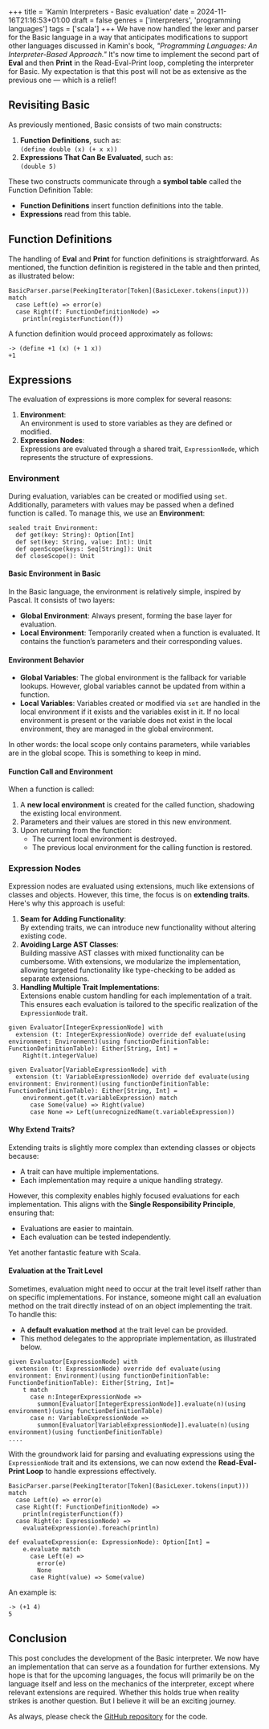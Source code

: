 +++
title = 'Kamin Interpreters - Basic evaluation'
date = 2024-11-16T21:16:53+01:00
draft = false
genres = ['interpreters', 'programming languages']
tags = ['scala']
+++
We have now handled the lexer and parser for the Basic language in a way that anticipates modifications to support 
other languages discussed in Kamin's book, *"Programming Languages: An Interpreter-Based Approach."* It's now time to 
implement the second part of **Eval** and then **Print** in the Read-Eval-Print loop, completing the interpreter for 
Basic. My expectation is that this post will not be as extensive as the previous one — which is a relief!
## Revisiting Basic
As previously mentioned, Basic consists of two main constructs:
1. **Function Definitions**, such as:  
   `(define double (x) (+ x x))`
2. **Expressions That Can Be Evaluated**, such as:  
   `(double 5)`

These two constructs communicate through a **symbol table** called the Function Definition Table:
- **Function Definitions** insert function definitions into the table.
- **Expressions** read from this table.

## Function Definitions
The handling of **Eval** and **Print** for function definitions is straightforward. As mentioned, the function 
definition is registered in the table and then printed, as illustrated below:
```
BasicParser.parse(PeekingIterator[Token](BasicLexer.tokens(input))) match
  case Left(e) => error(e)
  case Right(f: FunctionDefinitionNode) =>
    println(registerFunction(f))
```
A function definition would proceed approximately as follows:
```
-> (define +1 (x) (+ 1 x))
+1
```
## Expressions
The evaluation of expressions is more complex for several reasons:
1. **Environment**:  
   An environment is used to store variables as they are defined or modified.
2. **Expression Nodes**:  
   Expressions are evaluated through a shared trait, `ExpressionNode`, which represents the structure of expressions.
### Environment
During evaluation, variables can be created or modified using `set`. Additionally, parameters with values may be passed 
when a defined function is called. To manage this, we use an **Environment**:
```
sealed trait Environment:
  def get(key: String): Option[Int]
  def set(key: String, value: Int): Unit
  def openScope(keys: Seq[String]): Unit
  def closeScope(): Unit
```
#### Basic Environment in Basic
In the Basic language, the environment is relatively simple, inspired by Pascal. It consists of two layers:
- **Global Environment**: Always present, forming the base layer for evaluation.
- **Local Environment**: Temporarily created when a function is evaluated. It contains the function’s parameters and their corresponding values.
#### Environment Behavior
- **Global Variables**: The global environment is the fallback for variable lookups. However, global variables cannot be updated from within a function.
- **Local Variables**: Variables created or modified via `set` are handled in the local environment if it exists and the variables exist in it. If no local environment is present or the variable does not exist in the local environment, they are managed in the global environment.

In other words: the local scope only contains parameters, while variables are in the global scope. 
This is something to keep in mind.
#### Function Call and Environment
When a function is called:
1. A **new local environment** is created for the called function, shadowing the existing local environment.
2. Parameters and their values are stored in this new environment.
3. Upon returning from the function:
    - The current local environment is destroyed.
    - The previous local environment for the calling function is restored.
### Expression Nodes
Expression nodes are evaluated using extensions, much like extensions of classes and objects. However, this time, the 
focus is on **extending traits**. Here's why this approach is useful:
1. **Seam for Adding Functionality**:  
   By extending traits, we can introduce new functionality without altering existing code.
2. **Avoiding Large AST Classes**:  
   Building massive AST classes with mixed functionality can be cumbersome. With extensions, we modularize the implementation, allowing targeted functionality like type-checking to be added as separate extensions.
3. **Handling Multiple Trait Implementations**:  
   Extensions enable custom handling for each implementation of a trait. This ensures each evaluation is tailored to the specific realization of the `ExpressionNode` trait.

```
given Evaluator[IntegerExpressionNode] with
  extension (t: IntegerExpressionNode) override def evaluate(using environment: Environment)(using functionDefinitionTable: FunctionDefinitionTable): Either[String, Int] =
    Right(t.integerValue)

given Evaluator[VariableExpressionNode] with
  extension (t: VariableExpressionNode) override def evaluate(using environment: Environment)(using functionDefinitionTable: FunctionDefinitionTable): Either[String, Int] =
    environment.get(t.variableExpression) match
      case Some(value) => Right(value)
      case None => Left(unrecognizedName(t.variableExpression))
```
#### Why Extend Traits?
Extending traits is slightly more complex than extending classes or objects because:
- A trait can have multiple implementations.
- Each implementation may require a unique handling strategy.

However, this complexity enables highly focused evaluations for each implementation. 
This aligns with the **Single Responsibility Principle**, ensuring that:
- Evaluations are easier to maintain.
- Each evaluation can be tested independently.

Yet another fantastic feature with Scala.
#### Evaluation at the Trait Level
Sometimes, evaluation might need to occur at the trait level itself rather than on specific implementations. 
For instance, someone might call an evaluation method on the trait directly instead of on an object implementing the trait.
To handle this:
- A **default evaluation method** at the trait level can be provided.
- This method delegates to the appropriate implementation, as illustrated below.

```
given Evaluator[ExpressionNode] with
  extension (t: ExpressionNode) override def evaluate(using environment: Environment)(using functionDefinitionTable: FunctionDefinitionTable): Either[String, Int]=
    t match
      case n:IntegerExpressionNode =>
        summon[Evaluator[IntegerExpressionNode]].evaluate(n)(using environment)(using functionDefinitionTable)
      case n: VariableExpressionNode =>
        summon[Evaluator[VariableExpressionNode]].evaluate(n)(using environment)(using functionDefinitionTable)
....
```
With the groundwork laid for parsing and evaluating expressions using the `ExpressionNode` trait and its extensions, 
we can now extend the **Read-Eval-Print Loop** to handle expressions effectively.
```
BasicParser.parse(PeekingIterator[Token](BasicLexer.tokens(input))) match
  case Left(e) => error(e)
  case Right(f: FunctionDefinitionNode) =>
    println(registerFunction(f))
  case Right(e: ExpressionNode) =>
    evaluateExpression(e).foreach(println)
    
def evaluateExpression(e: ExpressionNode): Option[Int] =
    e.evaluate match
      case Left(e) =>
        error(e)
        None
      case Right(value) => Some(value)
```
An example is:
```
-> (+1 4)
5
```
## Conclusion
This post concludes the development of the Basic interpreter. We now have an implementation that can serve as a 
foundation for further extensions. My hope is that for the upcoming languages, the focus will primarily be on the 
language itself and less on the mechanics of the interpreter, except where relevant extensions are required. 
Whether this holds true when reality strikes is another question. But I believe it will be an exciting journey.

As always, please check the [GitHub repository](https://github.com/mikkela/scala.git) for the code.
